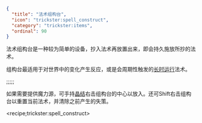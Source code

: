 ```json
{
  "title": "法术组构台",
  "icon": "trickster:spell_construct",
  "category": "trickster:items",
  "ordinal": 90
}
```

法术组构台是一种较为简单的设备，抄入法术再放置出来，即会持久施放所抄的法术。


组构台最适用于对世界中的变化产生反应，或是会周期性触发的[长时运行](^trickster:concepts/multi_tick)法术。

;;;;;

如果需要提供魔力源，可手持[晶结](^trickster:items/knots)右击组构台的中心以放入。还可Shift右击组构台以重置当前法术，并清除之前产生的失策。

<recipe;trickster:spell_construct>
